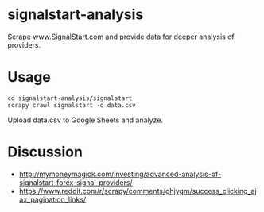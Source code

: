 # signalstart-analysis
Scrape www.SignalStart.com and provide data for deeper analysis of providers.

# Usage

```
cd signalstart-analysis/signalstart
scrapy crawl signalstart -o data.csv
```

Upload data.csv to Google Sheets and analyze.

# Discussion

* http://mymoneymagick.com/investing/advanced-analysis-of-signalstart-forex-signal-providers/
* https://www.reddit.com/r/scrapy/comments/ghjygm/success_clicking_ajax_pagination_links/
